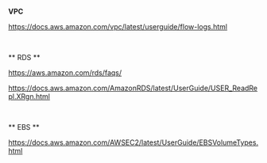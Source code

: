 **VPC**

https://docs.aws.amazon.com/vpc/latest/userguide/flow-logs.html


&nbsp; 
&nbsp;

** RDS **

https://aws.amazon.com/rds/faqs/

https://docs.aws.amazon.com/AmazonRDS/latest/UserGuide/USER_ReadRepl.XRgn.html

&nbsp; 

** EBS **

https://docs.aws.amazon.com/AWSEC2/latest/UserGuide/EBSVolumeTypes.html
